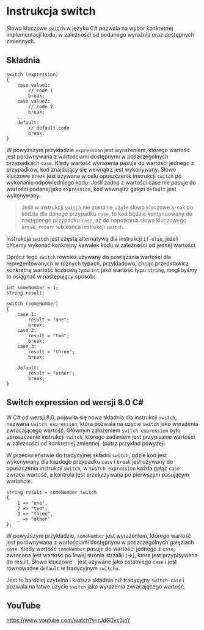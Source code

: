 # Instrukcja switch

Słowo kluczowe `switch` w języku C# pozwala na wybór konkretnej implementacji kodu, w zależności od podanego wyrażnia oraz dostępnych zmiennych. 

## Składnia

```
switch (expression)
{
    case value1:
        // code 1
        break;
    case value2:
        // code 2
        break;
    ...
    default:
        // default code
        break;
}
```

W powyższym przykładzie `expression` jest wyrażeniem, którego wartość jest porównywana z wartościami dostępnymi w poszczególnych przypadkach `case`. Kiedy wartość wyrażenia pasuje do wartości jednego z przypadków, kod znajdujący się wewnątrz jest wykonywany. Słowo kluczowe `break` jest używane w celu opuszczenie instrukcji `switch` po wykonaniu odpowiedniego kodu. Jeśli żadna z wartości case nie pasuje do wartości podanej jako `expression`, kod wewnątrz gałęzi `default` jest wykonywany.

> Jeśli w instrukcji `switch` nie zostanie użyte słowo kluczowe `break` po kodzie dla danego przypadku `case`, to kod będzie kontynuowany do następnego przypadku `case`, aż do napotkania słowa kluczowego `break`, `return` lub końca instrukcji `switch`. 

Instrukcja `switch` jest częstą alternatywą dla instrukcji `if-else`, jeżeli chcemy wykonać konkretny kawałek kodu w zależności od jednej wartości.

Oprócz tego `switch` również używany do powiązania wartości dla reprezentowanych w różnych typach, przykładowo, chcąc przedstawicz konkretną wartość liczbową typu `int` jako wartość typu `string`, moglibyśmy to osiągnać w następujący sposób:

```
int someNumber = 1;
string result;

switch (someNumber)
{
    case 1:
        result = "one";
        break;
    case 2:
        result = "two";
        break;
    case 3:
        result = "three";
        break;
        
    default:
        result = "other";
        break;
}
```

## Switch expression od wersji 8.0 C#

W C# od wersji 8.0, pojawiła się nowa składnia dla instrukcji `switch`, nazwana `switch expression`, która pozwala na użycie `switch` jako wyrażenia zwracającego wartość. Głównym założeniem `switch expression` było uproszczenie instrukcji `switch`, którego zadaniem jest przypisanie wartości w zależności od konkretnej zmiennej. (patrz przykład powyżej)

W przeciwieństwie do tradycyjnej składni `switch`, gdzie kod jest wykonywany dla każdego przypadku `case` i `break` jest używany do opuszczenia instrukcji `switch`, w `switch expression` każda gałąź `case` zwraca wartość, a kontrola jest przekazywana po pierwszym pasującym wariancie.

```
string result = someNumber switch
{
    1 => "one",
    2 => "two",
    3 => "three",
    _ => "other"
};
```

W powyższym przykładzie, `someNumber` jest wyrażeniem, którego wartość jest porównywana z wartościami dostępnymi w poszczególnych gałęziach `case`. Kiedy wartość `someNumber` pasuje do wartości jednego z `case`, zwracana jest wartość po lewej stronie strzałki (=>), która jest przypisywana do result. Słowo kluczowe `_` jest używane jako ostatniego `case` i jest równoważne `default` w tradycyjnym `switchu`.

Jest to bardziej czytelna i krótsza składnia niż tradycyjny `switch-case` i pozwala na łatwe użycie `switch` jako wyrażenia zwracającego wartość.

 ## YouTube
https://www.youtube.com/watch?v=rJdG0vc3jnY